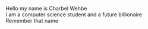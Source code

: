 Hello my name is Charbel Wehbe <br>
I am a computer science student and a future billionaire <br>
Remember that name <br>

